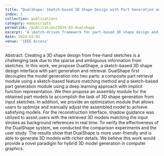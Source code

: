 ```yaml
---
title: "DualShape: Sketch-based 3D Shape Design with Part Generation and Retrieval"
index: 1
collection: publications
category: manuscripts
permalink: /publication/2024-03-dualshape
excerpt: 'A sketch-driven framework for part-based 3D shape design and retrieval.'
date: 2024-03-01
venue: 'IEEE Access'
---
```


Abstract:
Creating a 3D shape design from free-hand sketches is a challenging task due to the sparse and ambiguous information from sketches. In this work, we propose DualShape, a sketch-based 3D shape design interface with part generation and retrieval. DualShape first decouples the model generation into two parts: a composite part retrieval module using a sketch-based feature matching method and a sketch-based part generation module using a deep learning approach with implicit function representation. We then propose an assembly module for the obtained part models to accomplish the task of 3D shape generation from input sketches. In addition, we provide an optimization module that allows users to optimize and manually adjust the assembled model to achieve satisfying models. For the reconstruction interface, shadow guidance was utilized to assist users with the retrieved 3D models matching the input strokes as background references in real time. To verify the effectiveness of the DualShape system, we conducted the comparison experiments and the user study. The results show that DualShape is more user-friendly and is able to generate 3D models with richer details. We believe this work would provide a novel paradigm for hybrid 3D model generation in computer graphics.
